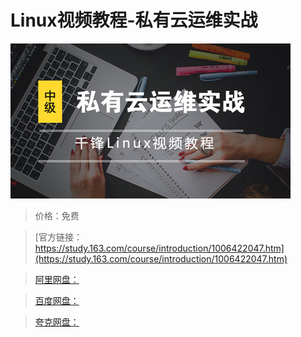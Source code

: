 # Linux视频教程-私有云运维实战

![img](../../../assets/study163/free/2325356552fd44c5a415b887c8cd8ceb.jpg)

> 价格：免费

> [官方链接：https://study.163.com/course/introduction/1006422047.htm](https://study.163.com/course/introduction/1006422047.htm)

> [阿里网盘：]()

> [百度网盘：]()

> [夸克网盘：]()
